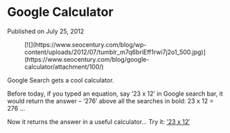 # Google Calculator

Published on July 25, 2012

<div class="gallery galleryid-99 gallery-columns-3 gallery-size-thumbnail" id="gallery-7"><figure class="gallery-item"><div class="gallery-icon "> [![](https://www.seocentury.com/blog/wp-content/uploads/2012/07/tumblr_m7q6briEff1rwi7j2o1_500.jpg)](https://www.seocentury.com/blog/google-calculator/attachment/100/) </div></figure> </div><span class="hasCaption">Google Search gets a cool calculator. </span>

<span class="hasCaption">Before today, if you typed an equation, say ‘23 x 12’ in Google search bar, it would return the answer – ‘276’ above all the searches in bold: 23 x 12 = 276 …</span>

<span class="hasCaption">Now it returns the answer in a useful calculator… Try it: [’23 x 12′](http://www.google.com/search?q=23+x+12 "23 x 12")  
</span>
	